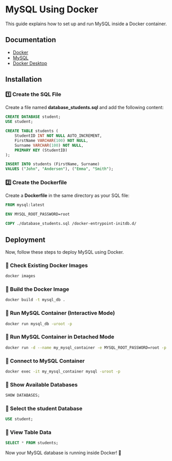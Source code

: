 # MySQL Using Docker

This guide explains how to set up and run MySQL inside a Docker container.

## Documentation
- [Docker](https://www.docker.com/)
- [MySQL](https://www.mysql.com/)
- [Docker Desktop](https://www.docker.com/products/docker-desktop)

## Installation
### 1️⃣ Create the SQL File
Create a file named **database_students.sql** and add the following content:

```sql
CREATE DATABASE student;
USE student;

CREATE TABLE students (
    StudentID INT NOT NULL AUTO_INCREMENT,
    FirstName VARCHAR(100) NOT NULL,
    Surname VARCHAR(100) NOT NULL,
    PRIMARY KEY (StudentID)
);

INSERT INTO students (FirstName, Surname)
VALUES ("John", "Andersen"), ("Emma", "Smith");
```

### 2️⃣ Create the Dockerfile
Create a **Dockerfile** in the same directory as your SQL file:

```dockerfile
FROM mysql:latest

ENV MYSQL_ROOT_PASSWORD=root

COPY ./database_students.sql /docker-entrypoint-initdb.d/
```

## Deployment
Now, follow these steps to deploy MySQL using Docker.

### 🔹 Check Existing Docker Images
```sh
docker images
```

### 🔹 Build the Docker Image
```sh
docker build -t mysql_db .
```

### 🔹 Run MySQL Container (Interactive Mode)
```sh
docker run mysql_db -uroot -p
```

### 🔹 Run MySQL Container in Detached Mode
```sh
docker run -d --name my_mysql_container -e MYSQL_ROOT_PASSWORD=root -p 3306:3306 mysql_db
```

### 🔹 Connect to MySQL Container
```sh
docker exec -it my_mysql_container mysql -uroot -p
```

### 🔹 Show Available Databases
```sql
SHOW DATABASES;
```

### 🔹 Select the student Database
```sql
USE student;
```

### 🔹 View Table Data
```sql
SELECT * FROM students;
```

Now your MySQL database is running inside Docker! 🚀

